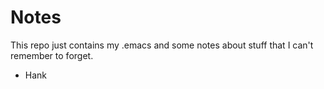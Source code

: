 Notes
=====

This repo just contains my .emacs and some notes about stuff that I can't remember to forget.
- Hank